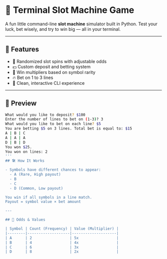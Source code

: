 # 🎰 Terminal Slot Machine Game

A fun little command-line **slot machine** simulator built in Python. Test your luck, bet wisely, and try to win big — all in your terminal.

---

## 🧠 Features

- 🎲 Randomized slot spins with adjustable odds
- 💵 Custom deposit and betting system
- 🤑 Win multipliers based on symbol rarity
- 🔥 Bet on 1 to 3 lines
- 💬 Clean, interactive CLI experience

---

## 📸 Preview

```bash
What would you like to deposit? $100  
Enter the number of lines to bet on (1-3)? 3  
What would you like to bet on each line? $5  
You are betting $5 on 3 lines. Total bet is equal to: $15  
A | B | C  
A | A | A  
D | B | D  
You won $25.  
You won on lines: 2
'''
## 🛠️ How It Works

- Symbols have different chances to appear:
  - A (Rare, High payout)
  - B
  - C
  - D (Common, Low payout)

You win if all symbols in a line match.  
Payout = symbol value × bet amount

---

## 🧮 Odds & Values

| Symbol | Count (Frequency) | Value (Multiplier) |
|--------|-------------------|--------------------|
| A      | 2                 | 5x                 |
| B      | 4                 | 4x                 |
| C      | 6                 | 3x                 |
| D      | 8                 | 2x                 |
